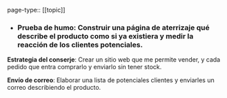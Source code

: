 page-type:: [[topic]]
- ### **Prueba de humo**: Construir una página de aterrizaje qué describe el producto como si ya existiera y medir la reacción de los clientes potenciales.

**Estrategia del conserje**: Crear un sitio web que me permite vender, y cada pedido que entra comprarlo y enviarlo sin tener stock.

**Envío de correo**: Elaborar una lista de potenciales clientes y enviarles un correo describiendo el producto.


